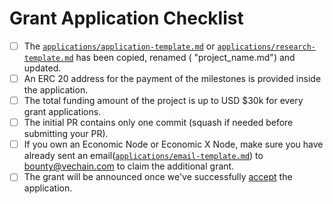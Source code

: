 # Grant Application Checklist

- [ ] The [`applications/application-template.md`](../applications/application-template.md) or [`applications/research-template.md`](../applications/research-template.md) has been copied, renamed ( "project_name.md") and updated.
- [ ] An ERC 20 address for the payment of the milestones is provided inside the application.  
- [ ] The total funding amount of the project is up to USD $30k for every grant applications.
- [ ] The initial PR contains only one commit (squash if needed before submitting your PR).
- [ ] If you own an Economic Node or Economic X Node, make sure you have already sent an email([`applications/email-template.md`](../applications/email-template.md)) to bounty@vechain.com to claim the additional grant.
- [ ] The grant will be announced once we've successfully [accept](../milestone-delivery) the application.
